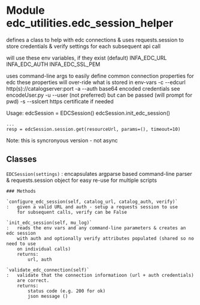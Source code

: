 Module edc_utilities.edc_session_helper
=======================================
defines a class to help with edc connections & uses requests.session to store
credentials & verify settings for each subsequent api call

will use these env variables, if they exist (default)
    INFA_EDC_URL
    INFA_EDC_AUTH
    INFA_EDC_SSL_PEM

uses command-line args to easily define common connection properties for edc
    these properties will over-ride what is stored in env-vars
    -c --edcurl  http(s)://catalogserver:port
    -a --auth    base64 encoded credentials see encodeUser.py
    -u --user    (not preferred) but can be passed (will prompt for pwd)
    -s --sslcert https certificate if needed

Usage:
    edcSession = EDCSession()
    edcSession.init_edc_session()

    ...
    resp = edcSession.session.get(resourceUrl, params=(), timeout=10)

Note: this is syncronyous version - not async

Classes
-------

`EDCSession(settings)`
:   encapsulates argparse based command-line parser & requests.session object
    for easy re-use for multiple scripts

    ### Methods

    `configure_edc_session(self, catalog_url, catalog_auth, verify)`
    :   given a valid URL and auth - setup a requests session to use
        for subsequent calls, verify can be False

    `init_edc_session(self, mu_log)`
    :   reads the env vars and any command-line parameters & creates an edc session
        with auth and optionally verify attributes populated (shared so no need to use
        on individual calls)
        returns:
            url, auth

    `validate_edc_connection(self)`
    :   validate that the connection informatioon (url + auth credentials)
        are correct.
        returns:
            status code (e.g. 200 for ok)
            json message ()